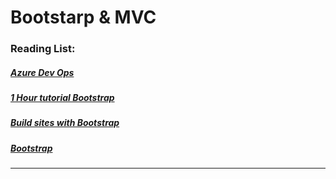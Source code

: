 # Bootstarp & MVC

### Reading List:

##### [Azure Dev Ops](https://docs.microsoft.com/en-us/azure/devops/?view=azure-devops)
##### [1 Hour tutorial Bootstrap](https://scrimba.com/g/gbootstrap4)
##### [Build sites with Bootstrap]()
##### [Bootstrap]()

---

#### 
